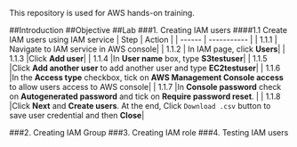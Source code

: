 This repository is used for AWS hands-on training.

##Introduction
##Objective
##Lab
###1. Creating IAM users
####1.1 Create IAM users using IAM service
| Step | Action |
| ------ | ----------- |
| 1.1.1   | Navigate to IAM service in AWS console|
| 1.1.2 | In IAM page, click **Users**|
| 1.1.3    |Click **Add user**|
| 1.1.4    |In **User name** box, type **S3testuser**|
| 1.1.5    |Click **Add another user** to add another user and type **EC2testuser**|
| 1.1.6    |In the **Access type** checkbox, tick on **AWS Management Console access** to allow users access to AWS console|
| 1.1.7    |In **Console password** check on **Autogenerated password** and tick on **Require password reset**. |
| 1.1.8    |Click **Next** and **Create users**. At the end, Click `Download .csv` button to save user credential and then **Close**|

###2. Creating IAM Group
###3. Creating IAM role
###4. Testing IAM users




